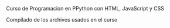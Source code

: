 Curso de Programacion en PPython con HTML, JavaScript y CSS

Compilado de los archivos usados en el curso
